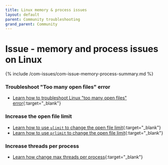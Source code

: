 ```yaml
---
title: Linux memory & process issues
layout: default
parent: Community troubleshooting
grand_parent: Community
---
```


# Issue - memory and process issues on Linux

{% include /com-issues/com-issue-memory-process-summary.md %}

### Troubleshoot "Too many open files" error

* [Learn how to troubleshoot Linux "too many open files" error](https://www.baeldung.com/linux/error-too-many-open-files){:target="_blank"}

### Increase the open file limit

* [Learn how to use `ulimit` to change the open file limit](https://linuxconfig.org/limit-user-environment-with-ulimit-linux-command){:target="_blank"}
* [Learn how to use `prlimit` to change the open file limit](https://www.baeldung.com/linux/prlimit){:target="_blank"}

### Increase threads per process

* [Learn how change max threads per process](https://www.baeldung.com/linux/max-threads-per-process){:target="_blank"}
